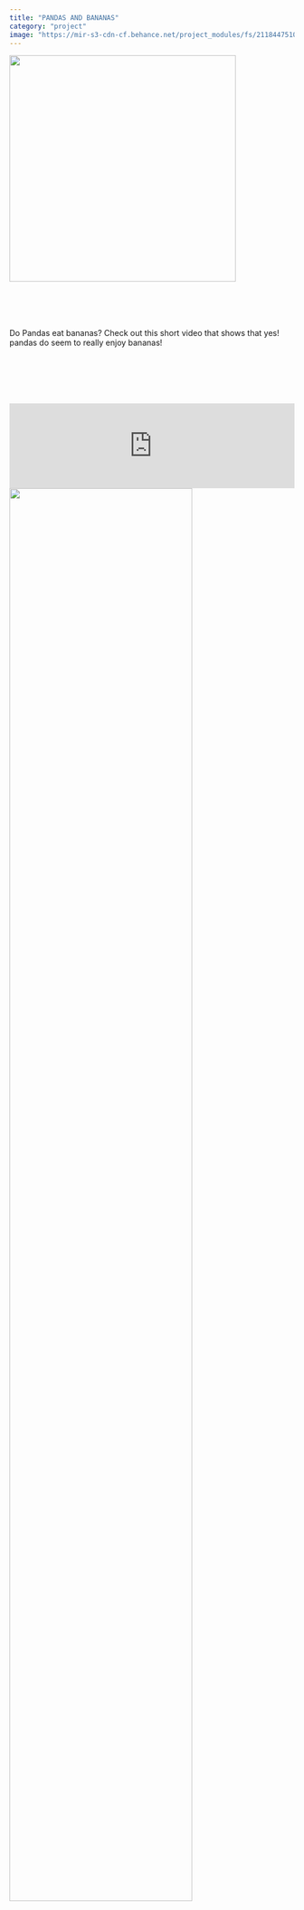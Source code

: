```yaml
---
title: "PANDAS AND BANANAS"
category: "project"
image: "https://mir-s3-cdn-cf.behance.net/project_modules/fs/21184475107907.5c4374431643d.jpg"
---
```


<img width="400" height="400" src="https://mir-s3-cdn-cf.behance.net/project_modules/fs/21184475107907.5c4374431643d.jpg"/>
<br/>
<br/>
<br/>
<br/>
<br/>

Do Pandas eat bananas? Check out this short video that shows that yes! pandas do
seem to really enjoy bananas!  
<br/>
<br/>
<br/>
<br/>
<br/>

<iframe width="100%" src="https://www.youtube.com/embed/4SZl1r2O_bY" frameborder="0" allowfullscreen></iframe>
<img width="80%" height="80%" src="https://mir-s3-cdn-cf.behance.net/project_modules/fs/21184475107907.5c4374431643d.jpg"/>
<img width="80%" height="400" src="https://mir-s3-cdn-cf.behance.net/project_modules/fs/21184475107907.5c4374431643d.jpg"/>
